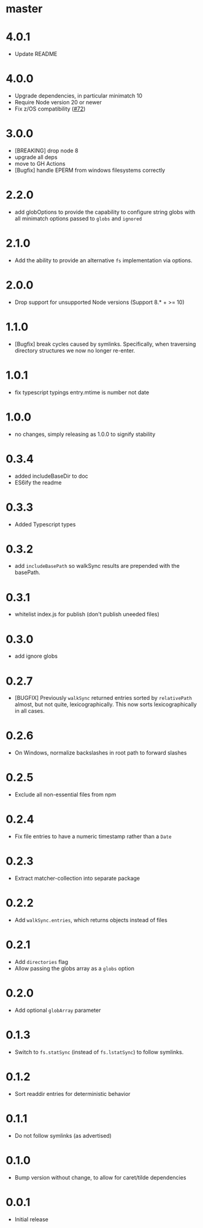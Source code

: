 # master

# 4.0.1

* Update README

# 4.0.0

* Upgrade dependencies, in particular minimatch 10
* Require Node version 20 or newer
* Fix z/OS compatibility ([#72](https://github.com/joliss/node-walk-sync/pull/72))

# 3.0.0

* [BREAKING] drop node 8
* upgrade all deps
* move to GH Actions
* [Bugfix] handle EPERM from windows filesystems correctly

# 2.2.0

* add globOptions to provide the capability to configure string globs with all minimatch options passed to `globs` and `ignored`

# 2.1.0

* Add the ability to provide an alternative `fs` implementation via options.

# 2.0.0

* Drop support for unsupported Node versions (Support 8.* + >= 10)

# 1.1.0

* [Bugfix] break cycles caused by symlinks. Specifically, when traversing directory structures we now no longer re-enter.

# 1.0.1

* fix typescript typings entry.mtime is number not date

# 1.0.0

* no changes, simply releasing as 1.0.0 to signify stability

# 0.3.4

* added includeBaseDir to doc
* ES6ify the readme

# 0.3.3

* Added Typescript types

# 0.3.2

* add `includeBasePath` so walkSync results are prepended with the basePath.

# 0.3.1

* whitelist index.js for publish (don't publish uneeded files)

# 0.3.0

* add ignore globs

# 0.2.7

* [BUGFIX] Previously `walkSync` returned entries sorted by `relativePath`
  almost, but not quite, lexicographically. This now sorts lexicographically in
  all cases.

# 0.2.6

* On Windows, normalize backslashes in root path to forward slashes

# 0.2.5

* Exclude all non-essential files from npm

# 0.2.4

* Fix file entries to have a numeric timestamp rather than a `Date`

# 0.2.3

* Extract matcher-collection into separate package

# 0.2.2

* Add `walkSync.entries`, which returns objects instead of files

# 0.2.1

* Add `directories` flag
* Allow passing the globs array as a `globs` option

# 0.2.0

* Add optional `globArray` parameter

# 0.1.3

* Switch to `fs.statSync` (instead of `fs.lstatSync`) to follow symlinks.

# 0.1.2

* Sort readdir entries for deterministic behavior

# 0.1.1

* Do not follow symlinks (as advertised)

# 0.1.0

* Bump version without change, to allow for caret/tilde dependencies

# 0.0.1

* Initial release
